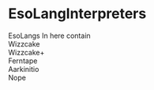 # EsoLangInterpreters
EsoLangs In here contain<br>
Wizzcake<br>
Wizzcake+<br>
Ferntape<br>
Aarkinitio<br>
Nope<br>
